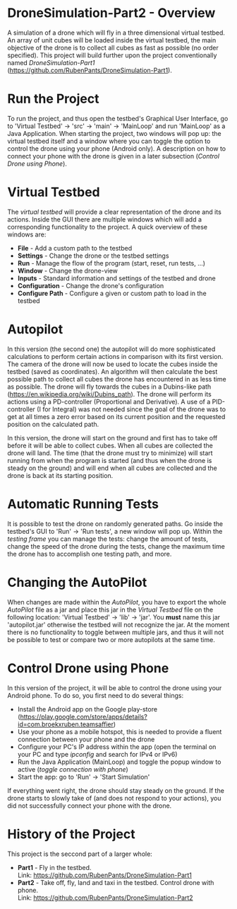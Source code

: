 
# DroneSimulation-Part2 - Overview

A simulation of a drone which will fly in a three dimensional virtual testbed. An array of unit cubes will be loaded inside the virtual testbed, the main
objective of the drone is to collect all cubes as fast as possible (no order specified). This project will build further upon the project conventionally
named _DroneSimulation-Part1_ (https://github.com/RubenPants/DroneSimulation-Part1).



# Run the Project

To run the project, and thus open the testbed's Graphical User Interface, go to 'Virtual Testbed' -> 'src' -> 'main' -> 'MainLoop' and run 'MainLoop' as a 
Java Application. When starting the project, two windows will pop up: the virtual testbed itself and a window where you can toggle the option to control the
drone using your phone (Android only). A description on how to connect your phone with the drone is given in a later subsection (_Control Drone using Phone_).



# Virtual Testbed

The _virtual testbed_ will provide a clear representation of the drone and its actions. Inside the GUI there are multiple windows which will add a corresponding
functionality to the project. A quick overview of these windows are:  
* __File__ - Add a custom path to the testbed  
* __Settings__ - Change the drone or the testbed settings
* __Run__ - Manage the flow of the program (start, reset, run tests, ...)
* __Window__ - Change the drone-view
* __Inputs__ - Standard information and settings of the testbed and drone
* __Configuration__ - Change the drone's configuration
* __Configure Path__ - Configure a given or custom path to load in the testbed



# Autopilot

In this version (the second one) the autopilot will do more sophisticated calculations to perform certain actions in comparison with its first version. The
camera of the drone will now be used to locate the cubes inside the testbed (saved as coordinates). An algorithm will then calculate the best possible path
to collect all cubes the drone has encountered in as less time as possible. The drone will fly towards the cubes in a Dubins-like path 
(https://en.wikipedia.org/wiki/Dubins_path). The drone will perform its actions using a PD-controller (Proportional and Derivative). A use of a PID-controller
(I for Integral) was not needed since the goal of the drone was to get at all times a zero error based on its current position and the requested position on
the calculated path.

In this version, the drone will start on the ground and first has to take off before it will be able to collect cubes. When all cubes are collected the drone
will land. The time (that the drone must try to minimize) will start running from when the program is started (and thus when the drone is steady on the
ground) and will end when all cubes are collected and the drone is back at its starting position.



# Automatic Running Tests

It is possible to test the drone on randomly generated paths. Go inside the testbed's GUI to 'Run' -> 'Run tests', a new window will pop up. Within the _testing
frame_ you can manage the tests: change the amount of tests, change the speed of the drone during the tests, change the maximum time the drone has to accomplish
one testing path, and more.



# Changing the AutoPilot

When changes are made within the _AutoPilot_, you have to export the whole _AutoPilot_ file as a jar and place this jar in the _Virtual Testbed_ file on the
following location: 'Virtual Testbed' -> 'lib' -> 'jar'. You __must__ name this jar 'autopilot.jar' otherwise the testbed will not recognize the jar. At the
moment there is no functionality to toggle between multiple jars, and thus it will not be possible to test or compare two or more autopilots at the same time.



# Control Drone using Phone

In this version of the project, it will be able to control the drone using your Android phone. To do so, you first need to do several things:  
* Install the Android app on the Google play-store (https://play.google.com/store/apps/details?id=com.broekxruben.teamsaffier)  
* Use your phone as a mobile hotspot, this is needed to provide a fluent connection between your phone and the drone  
* Configure your PC's IP address within the app (open the terminal on your PC and type _ipconfig_ and search for IPv4 or IPv6)  
* Run the Java Application (MainLoop) and toggle the popup window to active (_toggle connection with phone_)  
* Start the app: go to 'Run' -> 'Start Simulation'

If everything went right, the drone should stay steady on the ground. If the drone starts to slowly take of (and does not respond to your actions), you did not
successfully connect your phone with the drone.



# History of the Project

This project is the seccond part of a larger whole:
* __Part1__ - Fly in the testbed.  
Link: https://github.com/RubenPants/DroneSimulation-Part1  
* __Part2__ - Take off, fly, land and taxi in the testbed. Control drone with phone.  
Link: https://github.com/RubenPants/DroneSimulation-Part2  
